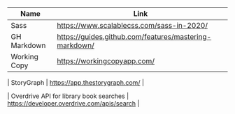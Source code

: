 | Name | Link |
|---|---|
|Sass| https://www.scalablecss.com/sass-in-2020/|
|GH Markdown |  https://guides.github.com/features/mastering-markdown/ |
| Working Copy | https://workingcopyapp.com/ |

| StoryGraph | https://app.thestorygraph.com/ |

| Overdrive API for library book searches | https://developer.overdrive.com/apis/search |
